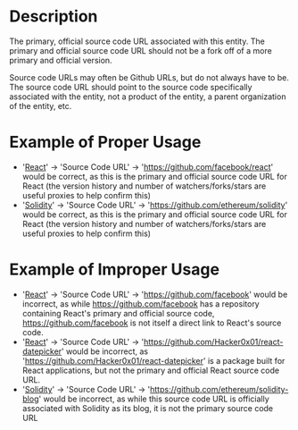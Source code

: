 # Description
The primary, official source code URL associated with this entity. The primary and official source code URL should not be a fork off of a more primary and official version.

Source code URLs may often be Github URLs, but do not always have to be. The source code URL should point to the source code specifically associated with the entity, not a product of the entity, a parent organization of the entity, etc.

# Example of Proper Usage
* '[React](https://golden.com/wiki/React-DYD3ZA)' -> 'Source Code URL' -> 'https://github.com/facebook/react' would be correct, as this is the primary and official source code URL for React (the version history and number of watchers/forks/stars are useful proxies to help confirm this)
* '[Solidity](https://golden.com/wiki/Solidity-DWBADB)' -> 'Source Code URL' -> 'https://github.com/ethereum/solidity' would be correct, as this is the primary and official source code URL for React (the version history and number of watchers/forks/stars are useful proxies to help confirm this)

# Example of Improper Usage
* '[React](https://golden.com/wiki/React-DYD3ZA)' -> 'Source Code URL' -> 'https://github.com/facebook' would be incorrect, as while https://github.com/facebook has a repository containing React's primary and official source code, https://github.com/facebook is not itself a direct link to React's source code.
* '[React](https://golden.com/wiki/React-DYD3ZA)' -> 'Source Code URL' -> 'https://github.com/Hacker0x01/react-datepicker' would be incorrect, as 'https://github.com/Hacker0x01/react-datepicker' is a package built for React applications, but not the primary and official React source code URL.
* '[Solidity](https://golden.com/wiki/Solidity-DWBADB)' -> 'Source Code URL' -> 'https://github.com/ethereum/solidity-blog' would be incorrect, as while this source code URL is officially associated with Solidity as its blog, it is not the primary source code URL